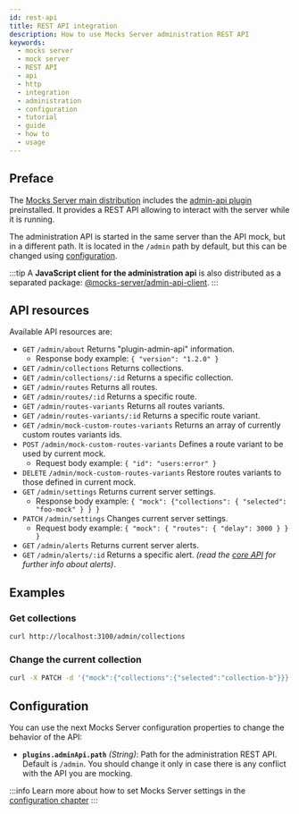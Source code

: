 ```yaml
---
id: rest-api
title: REST API integration
description: How to use Mocks Server administration REST API
keywords:
  - mocks server
  - mock server
  - REST API
  - api
  - http
  - integration
  - administration
  - configuration
  - tutorial
  - guide
  - how to
  - usage
---
```


## Preface

The [Mocks Server main distribution](https://github.com/mocks-server/main/tree/master/packages/main) includes the [admin-api plugin](https://github.com/mocks-server/main/tree/master/packages/plugin-admin-api) preinstalled. It provides a REST API allowing to interact with the server while it is running.

The administration API is started in the same server than the API mock, but in a different path. It is located in the `/admin` path by default, but this can be changed using [configuration](#configuration).

:::tip
A __JavaScript client for the administration api__ is also distributed as a separated package: [@mocks-server/admin-api-client](https://github.com/mocks-server/main/tree/master/packages/admin-api-client).
:::

## API resources

Available API resources are:

* `GET` `/admin/about` Returns "plugin-admin-api" information.
  * Response body example: `{ "version": "1.2.0" }`
* `GET` `/admin/collections` Returns collections.
* `GET` `/admin/collections/:id` Returns a specific collection.
* `GET` `/admin/routes` Returns all routes.
* `GET` `/admin/routes/:id` Returns a specific route.
* `GET` `/admin/routes-variants` Returns all routes variants.
* `GET` `/admin/routes-variants/:id` Returns a specific route variant.
* `GET` `/admin/mock-custom-routes-variants` Returns an array of currently custom routes variants ids.
* `POST` `/admin/mock-custom-routes-variants` Defines a route variant to be used by current mock.
  * Request body example: `{ "id": "users:error" }`
* `DELETE` `/admin/mock-custom-routes-variants` Restore routes variants to those defined in current mock.
* `GET` `/admin/settings` Returns current server settings.
  * Response body example: `{ "mock": {"collections": { "selected": "foo-mock" } } }`
* `PATCH` `/admin/settings` Changes current server settings.
  * Request body example: `{ "mock": { "routes": { "delay": 3000 } } }`
* `GET` `/admin/alerts` Returns current server alerts.
* `GET` `/admin/alerts/:id` Returns a specific alert. _(read the [core API](api/core.md) for further info about alerts)_.

## Examples

### Get collections

```bash
curl http://localhost:3100/admin/collections
```

### Change the current collection

```bash
curl -X PATCH -d '{"mock":{"collections":{"selected":"collection-b"}}}' -H 'Content-Type: application/json' http://localhost:3100/admin/settings
```

## Configuration

You can use the next Mocks Server configuration properties to change the behavior of the API:

* __`plugins.adminApi.path`__ _(String)_: Path for the administration REST API. Default is `/admin`. You should change it only in case there is any conflict with the API you are mocking.

:::info
Learn more about how to set Mocks Server settings in the [configuration chapter](configuration/how-to-change-settings.md)
:::
